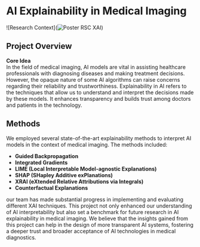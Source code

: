 # AI Explainability in Medical Imaging
![Research Context](![Poster RSC XAI](assets/Poster_RSC_XAI.png))
## Project Overview

**Core Idea**  
In the field of medical imaging, AI models are vital in assisting healthcare professionals with diagnosing diseases and making treatment decisions. However, the opaque nature of some AI algorithms can raise concerns regarding their reliability and trustworthiness. Explainability in AI refers to the techniques that allow us to understand and interpret the decisions made by these models. It enhances transparency and builds trust among doctors and patients in the technology.

## Methods

We employed several state-of-the-art explainability methods to interpret AI models in the context of medical imaging. The methods included:

- **Guided Backpropagation**
- **Integrated Gradients**
- **LIME (Local Interpretable Model-agnostic Explanations)**
- **SHAP (SHapley Additive exPlanations)**
- **XRAI (eXtended Relative Attributions via Integrals)**
- **Counterfactual Explanations**

our team has made substantial progress in implementing and evaluating different XAI techniques. This project not only enhanced our understanding of AI interpretability but also set a benchmark for future research in AI explainability in medical imaging. We believe that the insights gained from this project can help in the design of more transparent AI systems, fostering a deeper trust and broader acceptance of AI technologies in medical diagnostics.

